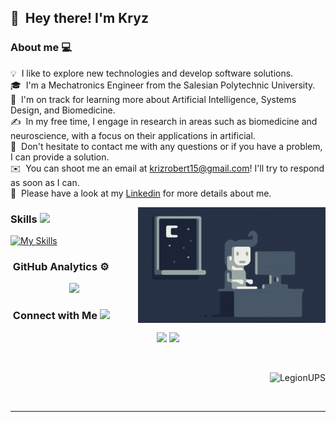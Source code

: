 ## :space_invader: &nbsp;Hey there! I'm Kryz

### About me :computer:
💡 &nbsp;I like to explore new technologies and develop software solutions.\
🎓 &nbsp;I'm a Mechatronics Engineer from the Salesian Polytechnic University.\
🌱 &nbsp;I'm on track for learning more about Artificial Intelligence, Systems Design, and Biomedicine.\
✍️ &nbsp;In my free time, I engage in research in areas such as biomedicine and neuroscience, with a focus on their applications in artificial.\
💬 &nbsp;Don't hesitate to contact me with any questions or if you have a problem, I can provide a solution.\
✉️ &nbsp;You can shoot me an email at krizrobert15@gmail.com! I'll try to respond as soon as I can.\
📄 &nbsp;Please have a look at my [Linkedin]([https://www.linkedin.com/in/ccollaguazog/]) for more details about me.

<img alt="Night Coding" src="https://raw.githubusercontent.com/AVS1508/AVS1508/master/assets/Night-Coding.gif" align="right"/>

### Skills <img src = "https://media2.giphy.com/media/QssGEmpkyEOhBCb7e1/giphy.gif?cid=ecf05e47a0n3gi1bfqntqmob8g9aid1oyj2wr3ds3mg700bl&rid=giphy.gif" width = 32px>

[![My Skills](https://skillicons.dev/icons?i=git,github,python,matlab,c,bash,md,vscode,visualstudio,anaconda,docker,linux,kali,arduino,blender,unity&perline=6)](https://skillicons.dev)

### &nbsp;GitHub Analytics ⚙️ 

<p align="center">
<a href="https://github.com/LegionUPS">
  <img height="180em" src="https://github-readme-stats-eight-theta.vercel.app/api?username=LegionUPS&show_icons=true&theme=algolia&include_all_commits=true&count_private=true"/>
</a>
</p>


### &nbsp;Connect with Me <img src='https://raw.githubusercontent.com/ShahriarShafin/ShahriarShafin/main/Assets/handshake.gif' width="50px"> </h2>

<p align="center">
<a href="https://www.linkedin.com/in/ccollaguazog/"><img src="https://img.shields.io/badge/-Cristopher%20Collaguazo-0077B5?style=flat&logo=Linkedin&logoColor=white"/></a>
<a href="mailto:krizrobert15@gmail.com"><img src="https://img.shields.io/badge/-krizrobert15@gmail.com-D14836?style=flat&logo=Gmail&logoColor=white"/></a>
</p>
<br> <p align="right"> <img src="https://komarev.com/ghpvc/?username=LegionUPS&label=Profile%20views&color=0e75b6&style=flat" alt="LegionUPS" /> </p> <br>

-----
